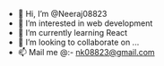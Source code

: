 - 👋 Hi, I’m @Neeraj08823
- 👀 I’m interested in web development
- 🌱 I’m currently learning React
- 💞️ I’m looking to collaborate on ...
- 📫 Mail me @:- nk08823@gmail.com

<!---
Neeraj08823/Neeraj08823 is a ✨ special ✨ repository because its `README.md` (this file) appears on your GitHub profile.
You can click the Preview link to take a look at your changes.
--->
